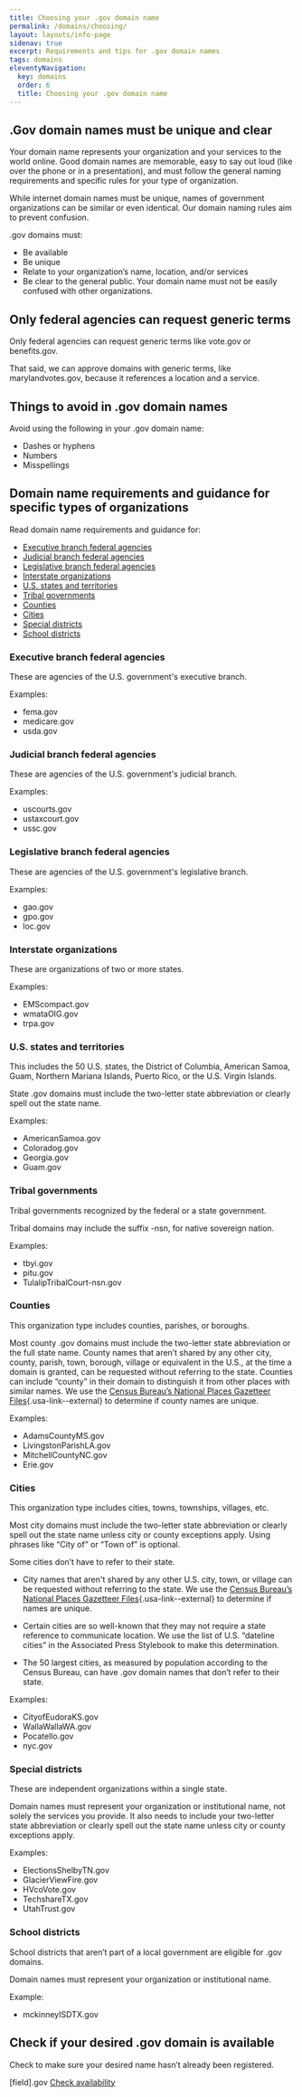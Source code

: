```yaml
---
title: Choosing your .gov domain name
permalink: /domains/choosing/
layout: layouts/info-page
sidenav: true
excerpt: Requirements and tips for .gov domain names
tags: domains
eleventyNavigation:
  key: domains
  order: 6
  title: Choosing your .gov domain name
---
```




## .Gov domain names must be unique and clear
Your domain name represents your organization and your services to the world online. Good domain names are memorable, easy to say out loud (like over the phone or in a presentation), and must follow the general naming requirements and specific rules for your type of organization.

While internet domain names must be unique, names of government organizations can be similar or even identical. Our domain naming rules aim to prevent confusion.

.gov domains must:
- Be available
- Be unique
- Relate to your organization’s name, location, and/or services
- Be clear to the general public. Your domain name must not be easily confused with other organizations.


## Only federal agencies can request generic terms
Only federal agencies can request generic terms like vote<span>.gov</span> or benefits<span>.gov</span>.

That said, we can approve domains with generic terms, like marylandvotes&#46;gov, because it references a location and a service.


## Things to avoid in .gov domain names
Avoid using the following in your .gov domain name:
- Dashes or hyphens
- Numbers
- Misspellings


## Domain name requirements and guidance for specific types of organizations
Read domain name requirements and guidance for:
- [Executive branch federal agencies](#executive-branch-federal-agencies)
- [Judicial branch federal agencies](#judicial-branch-federal-agencies)
- [Legislative branch federal agencies](#legislative-branch-federal-agencies)
- [Interstate organizations](#interstate-organizations)
- [U.S. states and territories](#u.s.-states-and-territories)
- [Tribal governments](#tribal-governments)
- [Counties](#counties)
- [Cities](#cities)
- [Special districts](#special-districts)
- [School districts](#school-districts)

### Executive branch federal agencies
These are agencies of the U.S. government's executive branch.

Examples:
- fema<span>.gov</span>
- medicare<span>.gov</span>
- usda<span>.gov</span>

### Judicial branch federal agencies
These are agencies of the U.S. government's judicial branch.

Examples:
- uscourts<span>.gov</span>
- ustaxcourt<span>.gov</span>
- ussc<span>.gov</span>

### Legislative branch federal agencies
These are agencies of the U.S. government's legislative branch.

Examples:
- gao<span>.gov</span>
- gpo<span>.gov</span>
- loc<span>.gov</span>

### Interstate organizations
These are organizations of two or more states.

Examples:
- EMScompact<span>.gov</span>
- wmataOIG<span>.gov</span>
- trpa<span>.gov</span>


### U.S. states and territories
This includes the 50 U.S. states, the District of Columbia, American Samoa, Guam, Northern Mariana Islands, Puerto Rico, or the U.S. Virgin Islands.

State .gov domains must include the two-letter state abbreviation or clearly spell out the state name. 

Examples:
- AmericanSamoa<span>.gov</span>
- Coloradog<span>.gov</span>
- Georgia<span>.gov</span>
- Guam<span>.gov</span>

### Tribal governments
Tribal governments recognized by the federal or a state government.

Tribal domains may include the suffix -nsn, for native sovereign nation.

Examples:
- tbyi<span>.gov</span>
- pitu<span>.gov</span>
- TulalipTribalCourt-nsn<span>.gov</span>

### Counties
This organization type includes counties, parishes, or boroughs.

Most county .gov domains must include the two-letter state abbreviation or the full state name. County names that aren’t shared by any other city, county, parish, town, borough, village or equivalent in the U.S., at the time a domain is granted, can be requested without referring to the state. Counties can include “county” in their domain to distinguish it from other places with similar names. We use the [Census Bureau’s National Places Gazetteer Files](https://www.census.gov/geographies/reference-files/time-series/geo/gazetteer-files.html){.usa-link--external} to determine if county names are unique.

Examples:
- AdamsCountyMS<span>.gov</span>
- LivingstonParishLA<span>.gov</span>
- MitchellCountyNC<span>.gov</span>
- Erie<span>.gov</span>

### Cities
This organization type includes cities, towns, townships, villages, etc.

Most city domains must include the two-letter state abbreviation or clearly spell out the state name unless city or county exceptions apply. Using phrases like “City of” or “Town of” is optional.

Some cities don’t have to refer to their state.

- City names that aren't shared by any other U.S. city, town, or village can be requested without referring to the state. We use the [Census Bureau’s National Places Gazetteer Files](https://www.census.gov/geographies/reference-files/time-series/geo/gazetteer-files.html){.usa-link--external} to determine if names are unique.

- Certain cities are so well-known that they may not require a state reference to communicate location. We use the list of U.S. “dateline cities” in the Associated Press Stylebook to make this determination.

- The 50 largest cities, as measured by population according to the Census Bureau, can have .gov domain names that don’t refer to their state.

Examples:
- CityofEudoraKS<span>.gov</span>
- WallaWallaWA<span>.gov</span>
- Pocatello<span>.gov</span>
- nyc<span>.gov</span>

### Special districts
These are independent organizations within a single state.

Domain names must represent your organization or institutional name, not solely the services you provide. It also needs to include your two-letter state abbreviation or clearly spell out the state name unless city or county exceptions apply.

Examples:
- ElectionsShelbyTN<span>.gov</span>
- GlacierViewFire<span>.gov</span>
- HVcoVote<span>.gov</span>
- TechshareTX<span>.gov</span>
- UtahTrust<span>.gov</span>

### School districts
School districts that aren’t part of a local government are eligible for .gov domains.

Domain names must represent your organization or institutional name.

Example:
- mckinneyISDTX<span>.gov</span>

## Check if your desired .gov domain is available
Check to make sure your desired name hasn’t already been registered.

[field].gov [Check availability](#)

